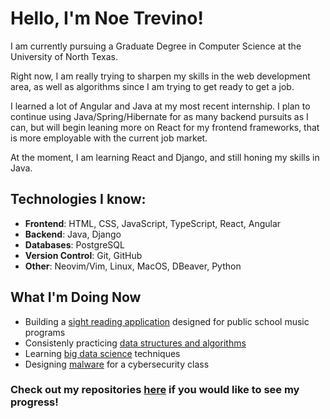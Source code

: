 # Hello, I'm Noe Trevino!

I am currently pursuing a Graduate Degree in Computer Science at the University of North Texas. 

Right now, I am really trying to sharpen my skills in the web development area, as well as algorithms since I am trying to get ready to get a job. 

I learned a lot of Angular and Java at my most recent internship. I plan to continue using Java/Spring/Hibernate for as many backend pursuits as I can, but will begin leaning more on React for my frontend frameworks, that is more employable with the current job market.

At the moment, I am learning React and Django, and still honing my skills in Java.

## Technologies I know:
- **Frontend**: HTML, CSS, JavaScript, TypeScript, React, Angular
- **Backend**: Java, Django
- **Databases**: PostgreSQL
- **Version Control**: Git, GitHub
- **Other**: Neovim/Vim, Linux, MacOS, DBeaver, Python

## What I'm Doing Now
- Building a [sight reading application](https://github.com/TheNoeTrevino/sight-reading-app) designed for public school music programs
- Consistenly practicing [data structures and algorithms](https://github.com/TheNoeTrevino/ds-and-algos)
- Learning [big data science](https://github.com/TheNoeTrevino/school-assignments) techniques
- Designing [malware](https://github.com/TheNoeTrevino/no-hope) for a cybersecurity class

### Check out my repositories [here](https://github.com/TheNoeTrevino?tab=repositories) if you would like to see my progress!

<!---
## 💬 Let's Connect!
Feel free to reach out if you want to collaborate on projects or discuss anything related to web development and computer science!

[![LinkedIn](https://img.shields.io/badge/LinkedIn-Connect-blue)](https://www.linkedin.com/in/your-linkedin/) [![Email](https://img.shields.io/badge/Email-Contact-red)](mailto:your-email@example.com)


TheNoeTrevino/TheNoeTrevino is a ✨ special ✨ repository because its `README.md` (this file) appears on your GitHub profile.
You can click the Preview link to take a look at your changes.
--->
